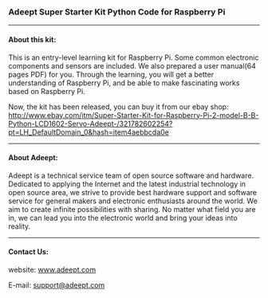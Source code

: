 ### Adeept Super Starter Kit Python Code for Raspberry Pi
-----------------------------------------------------------------------------

#### About this kit:
This is an entry-level learning kit for Raspberry Pi. Some common electronic components and sensors are included. We also prepared a user manual(64 pages PDF) for you. Through the learning, you will get a better understanding of Raspberry Pi, and be able to make fascinating works based on Raspberry Pi.

Now, the kit has been released, you can buy it from our ebay shop:
http://www.ebay.com/itm/Super-Starter-Kit-for-Raspberry-Pi-2-model-B-B-Python-LCD1602-Servo-Adeept-/321782602254?pt=LH_DefaultDomain_0&hash=item4aebbcda0e

-----------------------------------------------------------------------------
#### About Adeept:
Adeept is a technical service team of open source software and hardware. Dedicated to applying the Internet and the latest industrial technology in open source area, we strive to provide best hardware support and software service for general makers and electronic enthusiasts around the world. We aim to create infinite possibilities with sharing. No matter what field you are in, we can lead you into the electronic world and bring your ideas into reality.

-----------------------------------------------------------------------------
#### Contact Us: 
website:
	www.adeept.com

E-mail:
	support@adeept.com

